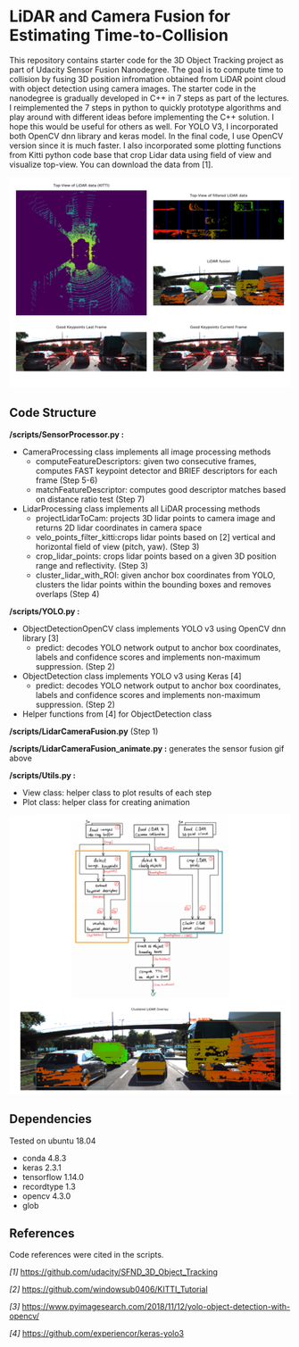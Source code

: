 # LiDAR and Camera Fusion for Estimating Time-to-Collision

This repository contains starter code for the 3D Object Tracking project as part of Udacity Sensor Fusion Nanodegree.
The goal is to compute time to collision by fusing 3D position infromation obtained from LiDAR point cloud with object detection using camera images.
The starter code in the nanodegree is gradually developed in C++ in 7 steps as part of the lectures. I reimplemented the 7 steps in python to quickly prototype algorithms and play around with different ideas before implementing the C++ solution. I hope this would be useful for others as well. For YOLO V3, I incorporated both OpenCV dnn library and keras model. In the final code, I use OpenCV version since it is much faster. I also incorporated some plotting functions from Kitti python code base that crop Lidar data using field of view and visualize top-view. You can download the data from [1].

![sensor_fusion](./figures/SensorFusion.gif) 


## Code Structure 

**/scripts/SensorProcessor.py :**

- CameraProcessing class implements all image processing methods
	- computeFeatureDescriptors: given two consecutive frames, computes FAST keypoint detector and BRIEF descriptors for each frame (Step 5-6)
	- matchFeatureDescriptor: computes good descriptor matches based on distance ratio test (Step 7)
- LidarProcessing class implements all LiDAR processing methods
	- projectLidarToCam: projects 3D lidar points to camera image and returns 2D lidar coordinates in camera space 
	- velo_points_filter_kitti:crops lidar points based on [2] vertical and horizontal field of view  (pitch, yaw). (Step 3)
	- crop_lidar_points: crops lidar points based on a given 3D position range and reflectivity. (Step 3)
	- cluster_lidar_with_ROI: given anchor box coordinates from YOLO, clusters the lidar points within the bounding boxes and removes overlaps (Step 4)

**/scripts/YOLO.py :**

- ObjectDetectionOpenCV class implements YOLO v3 using OpenCV dnn library [3]
	- predict: decodes YOLO network output to anchor box coordinates, labels and confidence scores and implements non-maximum suppression. (Step 2)
- ObjectDetection class implements YOLO v3 using Keras [4]
	- predict: decodes YOLO network output to anchor box coordinates, labels and confidence scores and implements non-maximum suppression. (Step 2)
- Helper functions from [4]  for ObjectDetection class

**/scripts/LidarCameraFusion.py** (Step 1)

**/scripts/LidarCameraFusion_animate.py :** generates the sensor fusion gif  above

**/scripts/Utils.py :**

- View class: helper class to plot results of each step
- Plot class: helper class for creating animation

![code_structure](./figures/CodeStructure.png)

## Dependencies

Tested on ubuntu 18.04 
* conda 4.8.3
* keras 2.3.1
* tensorflow 1.14.0
* recordtype 1.3
* opencv 4.3.0
* glob 


## References

Code references were cited in the scripts.

_[1]_ https://github.com/udacity/SFND_3D_Object_Tracking

_[2]_ https://github.com/windowsub0406/KITTI_Tutorial

_[3]_ https://www.pyimagesearch.com/2018/11/12/yolo-object-detection-with-opencv/

_[4]_ https://github.com/experiencor/keras-yolo3
